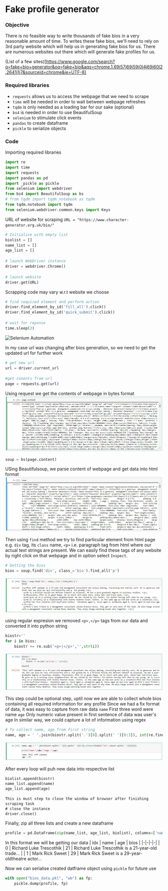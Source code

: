 # Fake profile generator


### Objective
There is no feasible way to write thousands of fake bios in a very reasonable amount of time. To writes these fake bios, we'll need to rely on 3rd party website which will help us in generating fake bios for us. There are numerous websites out there which will generate fake profiles for us.

(List of a few sites)[https://www.google.com/search?q=fake+bio+generator&oq=fake+bio&aqs=chrome.1.69i57j69i59j0l4j69i60l2.2641j1j7&sourceid=chrome&ie=UTF-8]


### Required libraries
- `requests` allows us to access the webpage that we need to scrape
- `time` will be needed in order to wait between webpage refreshes
- `tqdm` is only needed as a loading bar for our sake (optional)
- `bs4` is needed in order to use BeautifulSoup
- `selenium` to stimulate click events
- `pandas` to create dataframe
- `pickle` to serialize objects

### Code
Importing required libraries

```python
import re
import time
import requests
import pandas as pd
import _pickle as pickle
from selenium import webdriver
from bs4 import BeautifulSoup as bs
# from tqdm import tqdm_notebook as tqdm
from tqdm.notebook import tqdm
from selenium.webdriver.common.keys import Keys
```

URL of website for scraping
```URL = "https://www.character-generator.org.uk/bio/"```

```python
# Initialise with empty list
biolist = []
name_list = []
age_list = []

# launch WebDriver instance
driver = webdriver.Chrome()

# launch website
driver.get(URL)
```

Scrapping code may vary w.r.t website we choose
```python
# find required element and perform action 
driver.find_element_by_id('fill_all').click()
driver.find_element_by_id('quick_submit').click()

# wait for reponse
time.sleep(2)
```
![Selenium Automation](/images/0_automate.gif)


In my case url was changing after bios generation, so we need to get the updated url for further work
```python
# get new url
url = driver.current_url

#get conents from url
page = requests.get(url)
```
Using request we get the contents of webpage in bytes format
![Selenium Automation](/images/1_page.JPG)
```python
soup = bs(page.content)
```
USing Beautifulsoup, we parse content of webpage and get data into html format
![Selenium Automation](/images/2_soup.JPG)

Then using `find` method we try to find particular element from html page e.g. `div` tag, its `class` name, `<p>` i.e. paragraph tag from html where our actual text strings are present. We can easily find these tags of any website by right click on that webpage and in option select `Inspect`.
```python
# Getting the bios
bios = soup.find('div', class_='bio').find_all('p')
```
![Selenium Automation](/images/3_para.JPG)

using regular expresion we removed `<p>,</p>` tags from our data and converted it into python string
```python
biostr=''
for i in bios:
    biostr += re.sub('<p>|</p>','',str(i))
```
![Selenium Automation](/images/4_str.JPG)

This step could be optional step, uptil now we are able to collect whole bios containing all required information for any profile
Since we had a fix format of data, it was easy to capture from raw data
`name` First three word were name
`age` Only numeric value present in first sentence of data was user's age
In similar way, we could capture a lot of information using regex
```python
# To collect name, age from first string
name, age = ' '.join(biostr.split('.')[0].split(' ')[0:3]), int(re.findall("\d+", biostr.split('.')[0])[0])
```
![Selenium Automation](/images/5_name.JPG)

After every loop will puh new data into respective list
```
biolist.append(biostr)
name_list.append(name)
age_list.append(age)

This is must step to close the window of browser after finishing scraping task
# close the instance
driver.close()
```

Finally, zip all three lists and create a new dataframe
```python
profile = pd.DataFrame(zip(name_list, age_list, biolist), columns=['name','age','bios'])
```

In this format we will be getting our data 
| idx | name | age | bios |
|-|-|-|-|
| 0 | Richard Luke Trescothik | 21 | Richard Luke Trescothik is a 21-year-old trade... |
| 1 | Mark Rick Sweet | 29    | Mark Rick Sweet is a 29-year-oldtheatre actor... 


Now we can serialise created datframe object using `pickle` for future use
```python
with open("bios_data.pkl", "wb") as fp:
    pickle.dump(profile, fp)
```
